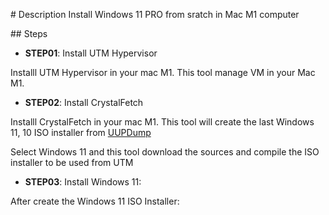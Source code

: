 # Description
Install Windows 11 PRO from sratch in Mac M1 computer

## Steps

- **STEP01**: Install UTM Hypervisor

Installl UTM Hypervisor in your mac M1. This tool manage VM in your Mac M1.

- **STEP02**: Install CrystalFetch

Installl CrystalFetch in your mac M1. This tool will create the last Windows 11, 10 ISO installer from [UUPDump](https://uupdump.net/)

Select Windows 11 and this tool download the sources and compile the ISO installer to be used from UTM

- **STEP03**: Install Windows 11:

After create the Windows 11 ISO Installer:


